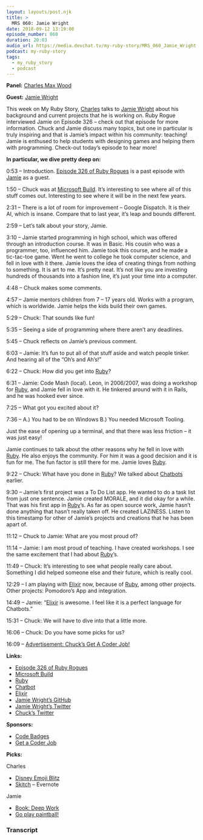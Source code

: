 ```yaml
---
layout: layouts/post.njk
title: >
  MRS 060: Jamie Wright
date: 2018-09-12 13:19:00
episode_number: 060
duration: 20:03
audio_url: https://media.devchat.tv/my-ruby-story/MRS_060_Jamie_Wright.mp3
podcast: my-ruby-story
tags:
  - my_ruby_story
  - podcast
---
```


**Panel:** [Charles Max Wood](https://twitter.com/cmaxw?ref_src=twsrc%255Egoogle%257Ctwcamp%255Eserp%257Ctwgr%255Eauthor)

**Guest:** [Jamie Wright](https://twitter.com/jwright?lang=en)

This week on My Ruby Story, [Charles](https://twitter.com/cmaxw?ref_src=twsrc%255Egoogle%257Ctwcamp%255Eserp%257Ctwgr%255Eauthor) talks to [Jamie Wright](https://twitter.com/jwright?lang=en) about his background and current projects that he is working on. Ruby Rogue interviewed Jamie on Episode 326 – check out that episode for more information. Chuck and Jamie discuss many topics, but one in particular is truly inspiring and that is Jamie’s impact within his community: teaching! Jamie is enthused to help students with designing games and helping them with programming. Check-out today’s episode to hear more!&nbsp;

**In particular, we dive pretty deep on:**

0:53 – Introduction. [Episode 326 of Ruby Rogues](https://devchat.tv/ruby-rogues/rr-326-chatbots-jamie-wright/) is a past episode with [Jamie](https://twitter.com/jwright?lang=en) as a guest.

1:50 – Chuck was at [Microsoft Build](https://www.microsoft.com/en-us/build). It’s interesting to see where all of this stuff comes out. Interesting to see where it will be in the next few years.

2:31 – There is a lot of room for improvement – Google Dispatch. It is their AI, which is insane. Compare that to last year, it’s leap and bounds different.

2:59 – Let’s talk about your story, Jamie.

3:10 – Jamie started programming in high school, which was offered through an introduction course. It was in Basic. His cousin who was a programmer, too, influenced him. Jamie took this course, and he made a tic-tac-toe game. Went he went to college he took computer science, and fell in love with it there. Jamie loves the idea of creating things from nothing to something. It is art to me. It’s pretty neat. It’s not like you are investing hundreds of thousands into a fashion line, it’s just your time into a computer.

4:48 – Chuck makes some comments.

4:57 – Jamie mentors children from 7 – 17 years old. Works with a program, which is worldwide. Jamie helps the kids build their own games.

5:29 – Chuck: That sounds like fun!

5:35 – Seeing a side of programming where there aren’t any deadlines.

5:45 – Chuck reflects on Jamie’s previous comment.

6:03 – Jamie: It’s fun to put all of that stuff aside and watch people tinker. And hearing all of the “Oh’s and Ah’s!”

6:22 – Chuck: How did you get into [Ruby](https://www.ruby-lang.org/en/)?

6:31 – Jamie: Code Mash (local). Leon, in 2006/2007, was doing a workshop for [Ruby](https://www.ruby-lang.org/en/), and Jamie fell in love with it. He tinkered around with it in Rails, and he was hooked ever since.

7:25 – What got you excited about it?

7:36 – A.) You had to be on Windows B.) You needed Microsoft Tooling.

Just the ease of opening up a terminal, and that there was less friction – it was just easy!

Jamie continues to talk about the other reasons why he fell in love with [Ruby](https://www.ruby-lang.org/en/). He also enjoys the community. For him it was a good decision and it is fun for me. The fun factor is still there for me. Jamie loves [Ruby](https://www.ruby-lang.org/en/).

9:22 – Chuck: What have you done in [Ruby](https://www.ruby-lang.org/en/)? We talked about [Chatbots](https://en.wikipedia.org/wiki/Chatbot) earlier.

9:30 – Jamie’s first project was a To Do List app. He wanted to do a task list from just one sentence. Jamie created MORALE, and it did okay for a while. That was his first app in [Ruby](https://www.ruby-lang.org/en/)’s. As far as open source work, Jamie hasn’t done anything that hasn’t really taken off. He created LAZINESS. Listen to this timestamp for other of Jamie’s projects and creations that he has been apart of.

11:12 – Chuck to Jamie: What are you most proud of?

11:14 – Jamie: I am most proud of teaching. I have created workshops. I see the same excitement that I had about [Ruby](https://www.ruby-lang.org/en/)’s.

11:49 – Chuck: It’s interesting to see what people really care about. Something I did helped someone else and their future, which is really cool.

12:29 – I am playing with [Elixir](https://elixir-lang.org) now, because of [Ruby](https://www.ruby-lang.org/en/), among other projects. Other projects: Pomodoro’s App and integration.

14:49 – Jamie: “[Elixir](https://elixir-lang.org) is awesome. I feel like it is a perfect language for Chatbots.”

15:31 – Chuck: We will have to dive into that a little more.

16:06 – Chuck: Do you have some picks for us?

16:09 – [Advertisement: Chuck’s Get A Coder Job!](https://getacoderjob.com/)

**Links:**

- [Episode 326 of Ruby Rogues](https://devchat.tv/ruby-rogues/rr-326-chatbots-jamie-wright/)
- [Microsoft Build](https://www.microsoft.com/en-us/build)
- [Ruby](https://www.ruby-lang.org/en/)
- [Chatbot](https://en.wikipedia.org/wiki/Chatbot)
- [Elixir](https://elixir-lang.org)
- [Jamie Wright’s GitHub](https://github.com/jwright)
- [Jamie Wright’s Twitter](https://twitter.com/jwright?lang=en)
- [Chuck’s Twitter](https://twitter.com/cmaxw?ref_src=twsrc%255Egoogle%257Ctwcamp%255Eserp%257Ctwgr%255Eauthor)

**Sponsors:**

- [Code Badges](https://codebadge.org/)
- [Get a Coder Job](https://getacoderjob.com/)

**Picks:**

Charles

- [Disney Emoji Blitz](https://itunes.apple.com/us/app/disney-emoji-blitz/id1017551780?mt=8&)
- [Skitch](https://evernote.com/products/skitch) – Evernote

Jamie

- [Book: Deep Work](https://www.audible.com/pd/Deep-Work-Audiobook/B0189PX1RQ?source_code=GPAGBSH0508140001&cvosrc=ppc%2520cse.google%2520shopping.195512940&cvo_crid=167185622046&cvo_pid=41680864790&gclid=CPmXoKTNs90CFRBOgQodlgEDCw&gclsrc=ds)
- [Go play paintball!](https://www.nxlpaintball.com)&nbsp;

### Transcript

